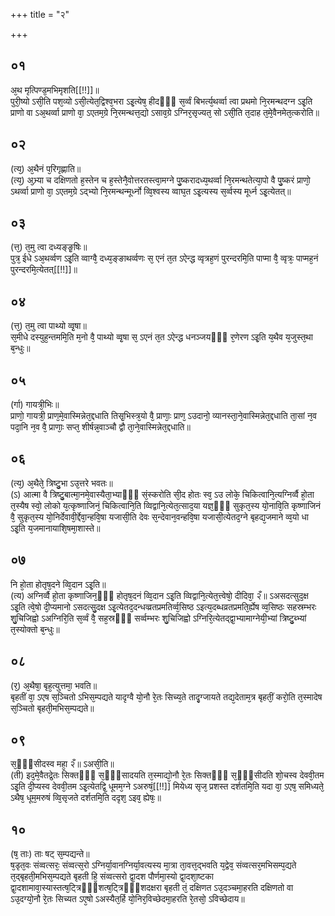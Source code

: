 +++
title = "२"

+++
## ०१
अ᳘थ मृत्पिण्ड᳘मभिमृशति[[!!]]॥  
पुरी᳘ष्यो ऽसी᳘ति पश᳘व्यो ऽसी᳘त्येत᳘द्विश्व᳘भरा ऽइ᳘त्येष᳘ हीदᳫँ᳭ स᳘र्व्वं बिभर्त्य᳘थर्व्वा त्वा प्रथमो नि᳘रमन्थदग्न ऽइ᳘ति प्राणो वा ऽअ᳘थर्व्वा प्राणो वा᳘ ऽएतम᳘ग्रे नि᳘रमन्थत्त᳘द्यो ऽसाव᳘ग्रे ऽग्निर᳘सृज्यत᳘ सो ऽसी᳘ति त᳘दाह त᳘मे᳘वैनमेत᳘त्करोति॥  
## ०२
(त्य᳘) अ᳘थैनं प᳘रिगृह्णाति॥  
(त्य᳘) अ᳘भ्र्या च दक्षिणतो ह᳘स्तेन च ह᳘स्तेनै᳘वोत्तरतस्त्वा᳘मग्ने पु᳘ष्करादध्य᳘थर्व्वा नि᳘रमन्थतेत्या᳘पो वै पु᳘ष्करं प्राणो᳘ ऽथर्व्वा प्राणो वा᳘ ऽएतम᳘ग्रे ऽद्भ्यो नि᳘रमन्थन्मूर्ध्नो व्वि᳘श्वस्य व्वाघ᳘त ऽइ᳘त्यस्य स᳘र्व्वस्य मूर्ध्न ऽइ᳘त्येतत्॥  
## ०३
(त्त᳘) त᳘मु त्वा दध्यङ्ङृ᳘षिः॥  
पुत्र᳘ ईधे ऽअ᳘थर्व्वण ऽइ᳘ति व्वाग्वै᳘ दध्य᳘ङ्ङाथर्व्वणः स᳘ एनं त᳘त ऽऐन्द्ध व्वृत्रह᳘णं पुरन्दरमि᳘ति पाप्मा वै᳘ व्वृत्रः᳘ पाप्मह᳘नं पुरन्दरमि᳘त्येतत्[[!!]]॥  
## ०४
(त्त᳘) त᳘मु त्वा पाथ्यो व्वृ᳘षा॥  
स᳘मीधे दस्युह᳘न्तममि᳘ति म᳘नो वै᳘ पाथ्यो व्वृ᳘षा स᳘ ऽएनं त᳘त ऽऐन्द्ध धनञ्जयᳫँ᳭ र᳘णेरण ऽइ᳘ति य᳘थैव य᳘जुस्त᳘था ब᳘न्धुः॥  
## ०५
(र्गा) गायत्री᳘भिः॥  
प्राणो᳘ गायत्री᳘ प्राण᳘मे᳘वास्मिन्नेत᳘द्दधाति तिसृ᳘भिस्त्र᳘यो वै᳘ प्राणाः᳘ प्राण᳘ ऽउदानो᳘ व्यानस्ता᳘ने᳘वास्मिन्नेत᳘द्दधाति ता᳘सां न᳘व पदा᳘नि न᳘व वै᳘ प्राणाः᳘ सप्त᳘ शीर्षन्न᳘वाञ्चौ द्वौ ता᳘ने᳘वास्मिन्नेत᳘द्दधाति॥  
## ०६
(त्य᳘) अ᳘थैते᳘ त्रिष्टु᳘भा ऽउ᳘त्तरे भवतः॥  
(ऽ) आत्मा वै त्रिष्टु᳘बात्मा᳘नमे᳘वास्यैता᳘भ्याᳫँ᳭ सं᳘स्करोति सी᳘द होतः स्व᳘ ऽउ लोके᳘ चिकित्वानि᳘त्यग्निर्व्वै हो᳘ता त᳘स्यैष स्वो᳘ लोको य᳘त्कृष्णाजिनं᳘ चिकित्वानि᳘ति व्विद्वानि᳘त्येत᳘त्साद᳘या यज्ञ᳘ᳫँ᳘ सुकृत᳘स्य यो᳘नावि᳘ति कृष्णाजिनं वै᳘ सुकृत᳘स्य यो᳘निर्देवावी᳘र्द्देवा᳘न्हवि᳘षा यजासी᳘ति देवः स᳘न्देवान᳘वन्हवि᳘षा यजासी᳘त्येतद᳘ग्ने बृहद्य᳘जमाने व्व᳘यो धा ऽइ᳘ति य᳘जमानायाशि᳘षमा᳘शास्ते॥  
## ०७
नि हो᳘ता होतृष᳘दने व्वि᳘दान ऽइ᳘ति॥  
(त्य) अग्निर्व्वै हो᳘ता कृष्णाजिन᳘ᳫँ᳘ होतृष᳘दनं व्वि᳘दान ऽइ᳘ति व्विद्वानि᳘त्येत᳘त्त्वेषो᳘ दीदिवा᳘ २ँ॥ ऽअसदत्सुद᳘क्ष ऽइ᳘ति त्वे᳘षो दी᳘प्यमानो ऽसदत्सु᳘दक्ष ऽइ᳘त्येतद᳘दन्धव्व्रतप्रमतिर्व्व᳘सिष्ठ ऽइत्य᳘दब्धव्रतप्रमति᳘र्ह्येष व्व᳘सिष्ठः सहस्रम्भरः शु᳘चिजिह्वो ऽअग्निरि᳘ति स᳘र्व्वं वै᳘ सह᳘स्रᳫँ᳭ सर्व्वम्भरः शु᳘चिजिह्वो ऽग्निरि᳘त्येतद्द्वा᳘भ्यामाग्नेयी᳘भ्यां त्रिष्टु᳘ब्भ्यां त᳘स्योक्तो ब᳘न्धुः॥  
## ०८
(र᳘) अ᳘थैषा᳘ बृह᳘त्युत्तमा᳘ भवति॥  
बृहतीं वा᳘ ऽएष स᳘ञ्चितो ऽभिस᳘म्पद्यते यादृग्वै यो᳘नौ रे᳘तः सिच्य᳘ते तादृ᳘ग्जायते तद्य᳘देताम᳘त्र बृहतीं᳘ करो᳘ति त᳘स्मादेष स᳘ञ्चितो बृहती᳘मभिस᳘म्पद्यते॥  
## ०९
स᳘ᳫँ᳘सीदस्व महा᳘ २ँ॥ ऽअसी᳘ति॥  
(ती) इद᳘मे᳘वैतद्रे᳘तः सिक्तᳫँ᳭ स᳘ᳫँ᳘सादयति त᳘स्माद्यो᳘नौ रे᳘तः सिक्तᳫँ᳭ स᳘ᳫँ᳘सीदति शो᳘चस्व देववी᳘तम ऽइ᳘ति दी᳘प्यस्व देववी᳘तम ऽइ᳘त्येतद्वि᳘ धूमम᳘ग्ने ऽअरुषं᳘[[!!]] मियेध्य सृज᳘ प्रशस्त दर्शतमि᳘ति यदा वा᳘ ऽएष᳘ समिध्यते᳘ ऽथैष᳘ धूम᳘मरुषं व्वि᳘सृजते दर्शतमि᳘ति ददृश᳘ ऽइव᳘ ह्येषः᳘॥  
## १०
(ष᳘ ताः) ताः षट् स᳘म्पद्यन्ते॥  
ष᳘डृत᳘वः संव्वत्सरः᳘ संव्वत्स᳘रो ऽग्निर्या᳘वानग्निर्या᳘वत्यस्य मा᳘त्रा ता᳘वत्त᳘द्भवति य᳘द्वेव᳘ संव्वत्सर᳘मभिसम्प᳘द्यते त᳘द्बृहती᳘मभिस᳘म्पद्यते बृहती हि᳘ संव्वत्सरो द्वा᳘दश पौर्णमा᳘स्यो द्वा᳘दशा᳘ष्टका द्वा᳘दशामावा᳘स्यास्तत्ष᳘ट्त्रिᳫँ᳭शत्ष᳘ट्त्रिᳫँ᳭शदक्षरा बृहती तं᳘ दक्षिणत ऽउ᳘दञ्चमा᳘हरति दक्षिणतो वा ऽउ᳘दग्यो᳘नौ रे᳘तः सिच्यत ऽए᳘षो ऽअस्यैत᳘र्हि यो᳘निर᳘विच्छेदमा᳘हरति रे᳘तसो᳘ ऽविच्छेदाय॥  
